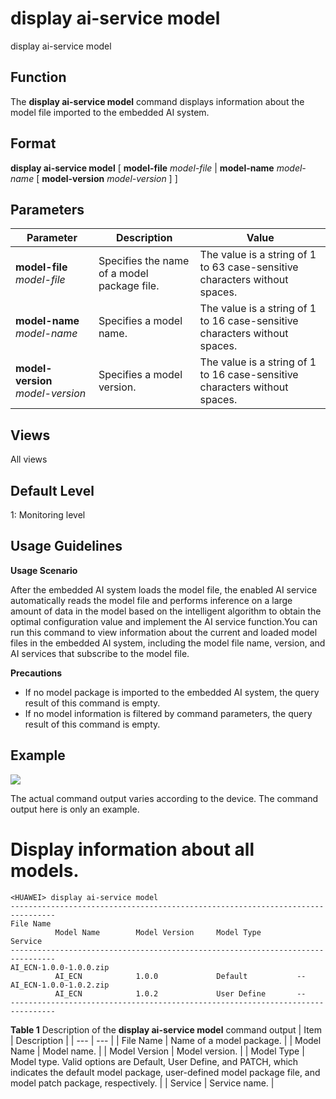 display ai-service model
========================

display ai-service model

Function
--------



The **display ai-service model** command displays information about the model file imported to the embedded AI system.




Format
------

**display ai-service model** [ **model-file** *model-file* | **model-name** *model-name* [ **model-version** *model-version* ] ]


Parameters
----------

| Parameter | Description | Value |
| --- | --- | --- |
| **model-file** *model-file* | Specifies the name of a model package file. | The value is a string of 1 to 63 case-sensitive characters without spaces. |
| **model-name** *model-name* | Specifies a model name. | The value is a string of 1 to 16 case-sensitive characters without spaces. |
| **model-version** *model-version* | Specifies a model version. | The value is a string of 1 to 16 case-sensitive characters without spaces. |



Views
-----

All views


Default Level
-------------

1: Monitoring level


Usage Guidelines
----------------

**Usage Scenario**

After the embedded AI system loads the model file, the enabled AI service automatically reads the model file and performs inference on a large amount of data in the model based on the intelligent algorithm to obtain the optimal configuration value and implement the AI service function.You can run this command to view information about the current and loaded model files in the embedded AI system, including the model file name, version, and AI services that subscribe to the model file.

**Precautions**

* If no model package is imported to the embedded AI system, the query result of this command is empty.
* If no model information is filtered by command parameters, the query result of this command is empty.

Example
-------

![](../public_sys-resources/note_3.0-en-us.png) 

The actual command output varies according to the device. The command output here is only an example.


# Display information about all models.
```
<HUAWEI> display ai-service model
--------------------------------------------------------------------------------
File Name
          Model Name        Model Version     Model Type        Service
--------------------------------------------------------------------------------
AI_ECN-1.0.0-1.0.0.zip
          AI_ECN            1.0.0             Default           --
AI_ECN-1.0.0-1.0.2.zip
          AI_ECN            1.0.2             User Define       --
--------------------------------------------------------------------------------

```

**Table 1** Description of the **display ai-service model** command output
| Item | Description |
| --- | --- |
| File Name | Name of a model package. |
| Model Name | Model name. |
| Model Version | Model version. |
| Model Type | Model type. Valid options are Default, User Define, and PATCH, which indicates the default model package, user-defined model package file, and model patch package, respectively. |
| Service | Service name. |